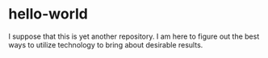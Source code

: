# hello-world
I suppose that this is yet another repository.
I am here to figure out the best ways to utilize technology to bring about desirable results.
